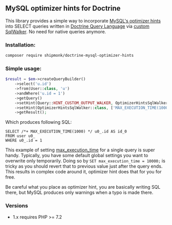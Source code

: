 ## MySQL optimizer hints for Doctrine

This library provides a simple way to incorporate [MySQL's optimizer hints](https://dev.mysql.com/doc/refman/8.0/en/optimizer-hints.html)
into SELECT queries written in [Doctrine Query Language](https://www.doctrine-project.org/projects/doctrine-orm/en/2.9/reference/dql-doctrine-query-language.html)
via [custom SqlWalker](https://www.doctrine-project.org/projects/doctrine-orm/en/2.9/cookbook/dql-custom-walkers.html#modify-the-output-walker-to-generate-vendor-specific-sql).
No need for native queries anymore.

### Installation:

```sh
composer require shipmonk/doctrine-mysql-optimizer-hints
```

### Simple usage:

```php
$result = $em->createQueryBuilder()
    ->select('u.id')
    ->from(User::class, 'u')
    ->andWhere('u.id = 1')
    ->getQuery()
    ->setHint(Query::HINT_CUSTOM_OUTPUT_WALKER, OptimizerHintsSqlWalker::class)
    ->setHint(OptimizerHintsSqlWalker::class, ['MAX_EXECUTION_TIME(1000)'])
    ->getResult();
```

Which produces following SQL:

```mysql
SELECT /*+ MAX_EXECUTION_TIME(1000) */ u0_.id AS id_0
FROM user u0_
WHERE u0_.id = 1
```

This example of setting [max_execution_time](https://dev.mysql.com/doc/refman/8.0/en/server-system-variables.html#sysvar_max_execution_time) for a single query is super handy.
Typically, you have some default global settings you want to overwrite only temporarily.
Doing so by `SET max_execution_time = 10000;` is tricky as you should revert that to previous value just after the query ends.
This results in complex code around it, optimizer hint does that for you for free.

Be careful what you place as optimizer hint, you are basically writing SQL there, but MySQL produces only warnings when a typo is made there.

### Versions
- 1.x requires PHP >= 7.2
